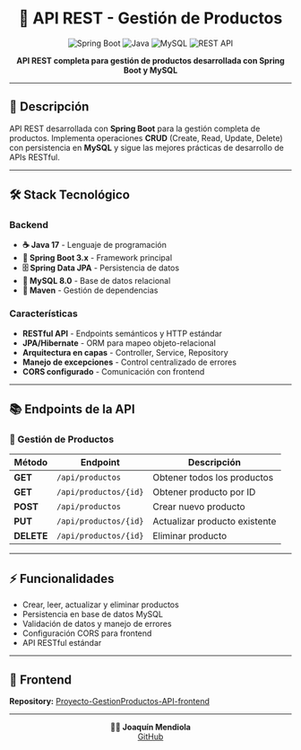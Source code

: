 <div align="center">

# 🚀 API REST - Gestión de Productos

![Spring Boot](https://img.shields.io/badge/Spring%20Boot-3.x-6DB33F?style=for-the-badge&logo=springboot)
![Java](https://img.shields.io/badge/Java-17-red?style=for-the-badge&logo=openjdk)
![MySQL](https://img.shields.io/badge/MySQL-8.0-4479A1?style=for-the-badge&logo=mysql)
![REST API](https://img.shields.io/badge/API-REST-FF6B6B?style=for-the-badge)

**API REST completa para gestión de productos desarrollada con Spring Boot y MySQL**

</div>

---

## 📖 Descripción
API REST desarrollada con **Spring Boot** para la gestión completa de productos. Implementa operaciones **CRUD** (Create, Read, Update, Delete) con persistencia en **MySQL** y sigue las mejores prácticas de desarrollo de APIs RESTful.

---

## 🛠️ Stack Tecnológico

### Backend
- **☕ Java 17** - Lenguaje de programación
- **🌱 Spring Boot 3.x** - Framework principal
- **🗄️ Spring Data JPA** - Persistencia de datos
- **🐬 MySQL 8.0** - Base de datos relacional
- **🔧 Maven** - Gestión de dependencias

### Características
- **RESTful API** - Endpoints semánticos y HTTP estándar
- **JPA/Hibernate** - ORM para mapeo objeto-relacional
- **Arquitectura en capas** - Controller, Service, Repository
- **Manejo de excepciones** - Control centralizado de errores
- **CORS configurado** - Comunicación con frontend

---

## 📚 Endpoints de la API

### 🛒 Gestión de Productos

| Método | Endpoint | Descripción |
|--------|----------|-------------|
| **GET** | `/api/productos` | Obtener todos los productos |
| **GET** | `/api/productos/{id}` | Obtener producto por ID |
| **POST** | `/api/productos` | Crear nuevo producto |
| **PUT** | `/api/productos/{id}` | Actualizar producto existente |
| **DELETE** | `/api/productos/{id}` | Eliminar producto |

---

## ⚡ Funcionalidades
- Crear, leer, actualizar y eliminar productos
- Persistencia en base de datos MySQL
- Validación de datos y manejo de errores
- Configuración CORS para frontend
- API RESTful estándar

---

## 🔗 Frontend
**Repository:** [Proyecto-GestionProductos-API-frontend](https://github.com/joacomendiola/Proyecto-GestionProductos-API-frontend)

---

<div align="center">

**👨‍💻 Joaquín Mendiola**  
[GitHub](https://github.com/joacomendiola)

</div>

